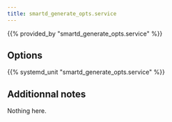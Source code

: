 ```yaml
---
title: smartd_generate_opts.service
---
```


{{% provided_by "smartd_generate_opts.service" %}}

## Options

{{% systemd_unit "smartd_generate_opts.service" %}}

## Additionnal notes

Nothing here.